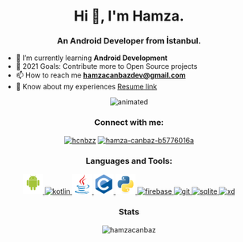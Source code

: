 
<h1 align="center">Hi 👋, I'm Hamza.</h1>
<h3 align="center">An Android Developer from İstanbul.</h3>



- 🌱 I’m currently learning **Android Development**
- 🥅 2021 Goals: Contribute more to Open Source projects
- 📫 How to reach me **hamzacanbazdev@gmail.com**
- 📄 Know about my experiences [Resume link](https://drive.google.com/file/d/1HBJPyo2InPaVWiNpzlPuzp9nlSD3axPP/view?usp=sharing)

<p align="center">
  <img src="https://user-images.githubusercontent.com/58326260/131974349-459f4c94-7bfc-40b4-b0db-74c90411f372.gif" height="300" width="400" alt="animated" />
</p>


<h3 align="center">Connect with me:</h3>
<p align="center">
<a href="https://twitter.com/hcnbzz" target="blank"><img align="center" src="https://raw.githubusercontent.com/rahuldkjain/github-profile-readme-generator/master/src/images/icons/Social/twitter.svg" alt="hcnbzz" height="30" width="40" /></a>
<a href="https://linkedin.com/in/hamza-canbaz-b5776016a" target="blank"><img align="center" src="https://raw.githubusercontent.com/rahuldkjain/github-profile-readme-generator/master/src/images/icons/Social/linked-in-alt.svg" alt="hamza-canbaz-b5776016a" height="30" width="40" /></a>
</p>

<h3 align="center">Languages and Tools:</h3>
<p align="center"> <a href="https://developer.android.com" target="_blank"> <img src="https://raw.githubusercontent.com/devicons/devicon/master/icons/android/android-original-wordmark.svg" alt="android" width="40" height="40"/> </a>  <a href="https://kotlinlang.org" target="_blank"> <img src="https://www.vectorlogo.zone/logos/kotlinlang/kotlinlang-icon.svg" alt="kotlin" width="40" height="40"/> </a> <a href="https://www.java.com" target="_blank"> <img src="https://raw.githubusercontent.com/devicons/devicon/master/icons/java/java-original.svg" alt="java" width="40" height="40"/> </a>  <a href="https://www.cprogramming.com/" target="_blank"> <img src="https://raw.githubusercontent.com/devicons/devicon/master/icons/c/c-original.svg" alt="c" width="40" height="40"/> </a> <a href="https://www.python.org" target="_blank"> <img src="https://raw.githubusercontent.com/devicons/devicon/master/icons/python/python-original.svg" alt="python" width="40" height="40"/> </a> <a href="https://firebase.google.com/" target="_blank"> <img src="https://www.vectorlogo.zone/logos/firebase/firebase-icon.svg" alt="firebase" width="40" height="40"/> </a> <a href="https://git-scm.com/" target="_blank"> <img src="https://www.vectorlogo.zone/logos/git-scm/git-scm-icon.svg" alt="git" width="40" height="40"/> </a> <a href="https://www.sqlite.org/" target="_blank"> <img src="https://www.vectorlogo.zone/logos/sqlite/sqlite-icon.svg" alt="sqlite" width="40" height="40"/> </a> <a href="https://www.adobe.com/products/xd.html" target="_blank"> <img src="https://cdn.worldvectorlogo.com/logos/adobe-xd.svg" alt="xd" width="40" height="40"/> </a> </p>

<h3 align="center">Stats</h3>
<p align="center"><img align="center" src="https://github-readme-stats.vercel.app/api/top-langs?username=hamzacanbaz&show_icons=true&locale=en&layout=compact" alt="hamzacanbaz" /></p>
